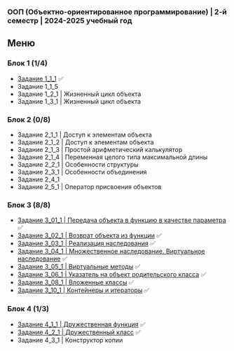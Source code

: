 ### ООП (Объектно-ориентированное программирование) | 2-й семестр | 2024-2025 учебный год

## Меню

### Блок 1 (1/4)
- [Задание 1_1_1](https://github.com/RealJungleBird/Tasks/blob/main/ООП%20(Объектно-ориентированное%20программирование)/1_1_1.md) :white_check_mark:
- Задание 1_1_5
- Задание 1_2_1 | Жизненный цикл объекта
- Задание 1_3_1 | Жизненный цикл объекта

### Блок 2 (0/8)
- Задание 2_1_1 | Доступ к элементам объекта
- Задание 2_1_2 | Доступ к элементам объекта
- Задание 2_1_3 | Простой арифметический калькулятор
- Задание 2_1_4 | Переменная целого типа максимальной длины
- Задание 2_2_1 | Особенности структуры
- Задание 2_3_1 | Особенности объединения
- Задание 2_4_1
- Задание 2_5_1 | Оператор присвоения объектов

### Блок 3 (8/8)
- [Задание 3_01_1 | Передача объекта в функцию в качестве параметра](https://github.com/RealJungleBird/Tasks/blob/main/ООП%20(Объектно-ориентированное%20программирование)/3_01_1.md) :white_check_mark:
- [Задание 3_02_1 | Возврат объекта из функции](https://github.com/RealJungleBird/Tasks/blob/main/ООП%20(Объектно-ориентированное%20программирование)/3_02_1.md) :white_check_mark:
- [Задание 3_03_1 | Реализация наследования](https://github.com/RealJungleBird/Tasks/blob/main/ООП%20(Объектно-ориентированное%20программирование)/3_03_1.md) :white_check_mark:
- [Задание 3_04_1 | Множественное наследование. Виртуальное наследование](https://github.com/RealJungleBird/Tasks/blob/main/ООП%20(Объектно-ориентированное%20программирование)/3_04_1.md) :white_check_mark:
- [Задание 3_05_1 | Виртуальные методы](https://github.com/RealJungleBird/Tasks/blob/main/ООП%20(Объектно-ориентированное%20программирование)/3_05_1.md) :white_check_mark:
- [Задание 3_06_1 | Указатель на объект родительского класса](https://github.com/RealJungleBird/Tasks/blob/main/ООП%20(Объектно-ориентированное%20программирование)/3_06_1.md) :white_check_mark:
- [Задание 3_08_1 | Вложенные классы](https://github.com/RealJungleBird/Tasks/blob/main/ООП%20(Объектно-ориентированное%20программирование)/3_08_1.md) :white_check_mark:
- [Задание 3_10_1 | Контейнеры и итераторы](https://github.com/RealJungleBird/Tasks/blob/main/ООП%20(Объектно-ориентированное%20программирование)/3_10_1.md) :white_check_mark:

### Блок 4 (1/3)
- [Задание 4_1_1 | Дружественная функция](https://github.com/RealJungleBird/Tasks/blob/main/ООП%20(Объектно-ориентированное%20программирование)/4_1_1.md) :white_check_mark:
- [Задание 4_2_1 | Дружественный класс](https://github.com/RealJungleBird/Tasks/blob/main/ООП%20(Объектно-ориентированное%20программирование)/4_2_1.md) :white_check_mark:
- Задание 4_3_1 | Конструктор копии